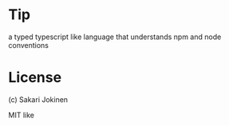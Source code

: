 # Tip

a typed typescript like language that understands npm and node conventions

# License
(c) Sakari Jokinen

MIT like
